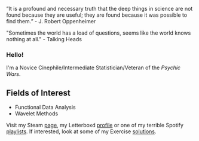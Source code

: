 “It is a profound and necessary truth that the deep things in science are not found because they are useful; they are found because it was possible to find them.” - J. Robert Oppenheimer

"Sometimes the world has a load of questions, seems like the world knows nothing at all." - Talking Heads

### Hello!

I'm a Novice Cinephile/Intermediate Statistician/Veteran of the _Psychic Wars_.
## Fields of Interest
- Functional Data Analysis
- Wavelet Methods

Visit my Steam [page](https://steamcommunity.com/id/Mulatransa/), my Letterboxd [profile](https://letterboxd.com/BolhoMarbecue/) or one of my terrible Spotify [playlists](https://open.spotify.com/playlist/71ZB4MA7wbcEMvuzrSTHpc?si=6435643bf0e84e32). If interested, look at some of my Exercise [solutions](https://github.com/FelipeToledoFerreira/FelipeToledoFerreira/blob/main/Solutions/Solutions.md).
